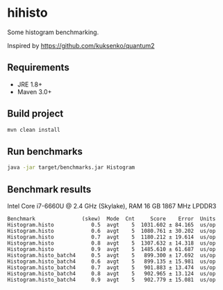 # hihisto

Some histogram benchmarking.

Inspired by https://github.com/kuksenko/quantum2

## Requirements

 - JRE 1.8+
 - Maven 3.0+

## Build project

```bash
mvn clean install
```

## Run benchmarks

```bash
java -jar target/benchmarks.jar Histogram
```

## Benchmark results

Intel Core i7-6660U @ 2.4 GHz (Skylake), 
RAM 16 GB 1867 MHz LPDDR3

```
Benchmark               (skew)  Mode  Cnt     Score    Error  Units
Histogram.histo            0.5  avgt    5  1031.602 ± 84.165  us/op
Histogram.histo            0.6  avgt    5  1080.761 ± 30.202  us/op
Histogram.histo            0.7  avgt    5  1180.212 ± 19.614  us/op
Histogram.histo            0.8  avgt    5  1307.632 ± 14.318  us/op
Histogram.histo            0.9  avgt    5  1485.610 ± 61.687  us/op
Histogram.histo_batch4     0.5  avgt    5   899.300 ± 17.692  us/op
Histogram.histo_batch4     0.6  avgt    5   899.135 ± 15.981  us/op
Histogram.histo_batch4     0.7  avgt    5   901.883 ± 13.474  us/op
Histogram.histo_batch4     0.8  avgt    5   902.965 ± 13.124  us/op
Histogram.histo_batch4     0.9  avgt    5   902.779 ± 15.081  us/op
```

